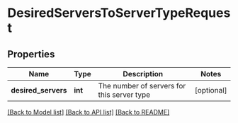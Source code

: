 # DesiredServersToServerTypeRequest

## Properties
Name | Type | Description | Notes
------------ | ------------- | ------------- | -------------
**desired_servers** | **int** | The number of servers for this server type | [optional] 

[[Back to Model list]](../README.md#documentation-for-models) [[Back to API list]](../README.md#documentation-for-api-endpoints) [[Back to README]](../README.md)


